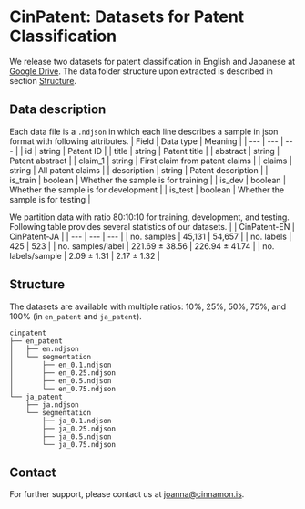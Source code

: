 # CinPatent: Datasets for Patent Classification

We release two datasets for patent classification in English and Japanese at [Google Drive](https://drive.google.com/drive/folders/1Y5pIVqM1D-Bl_MerQidLxVf2mU4Iapas?usp=sharing). The data folder structure upon extracted is described in section [Structure](#structure).

## Data description
Each data file is a `.ndjson` in which each line describes a sample in 
json format with following attributes.
| Field | Data type | Meaning |
| --- | --- | --- |
| id | string | Patent ID |
| title | string | Patent title |
| abstract | string | Patent abstract |
| claim_1 | string | First claim from patent claims |
| claims | string | All patent claims |
| description | string | Patent description |
| is_train | boolean | Whether the sample is for training |
| is_dev | boolean | Whether the sample is for development |
| is_test | boolean | Whether the sample is for testing |

We partition data with ratio 80:10:10 for training, development, and testing. Following table provides several statistics of our datasets.
| | CinPatent-EN | CinPatent-JA |
| --- | --- | --- |
| no. samples | 45,131 | 54,657 |
| no. labels | 425 | 523 |
| no. samples/label | 221.69 ± 38.56 | 226.94 ± 41.74 |
| no. labels/sample | 2.09 ± 1.31 | 2.17 ± 1.32 |

## Structure

The datasets are available with multiple ratios: 10%, 25%, 50%, 75%, and 100% (in `en_patent` and `ja_patent`).

```
cinpatent
├── en_patent
│   ├── en.ndjson
│   └── segmentation
│       ├── en_0.1.ndjson
│       ├── en_0.25.ndjson
│       ├── en_0.5.ndjson
│       └── en_0.75.ndjson
└── ja_patent
    ├── ja.ndjson
    └── segmentation
        ├── ja_0.1.ndjson
        ├── ja_0.25.ndjson
        ├── ja_0.5.ndjson
        └── ja_0.75.ndjson
```

## Contact
For further support, please contact us at [joanna@cinnamon.is](joanna@cinnamon.is).